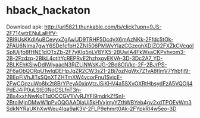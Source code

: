 # hback_hackaton
Download apk: http://url5821.thunkable.com/ls/click?upn=9JS-2F714wtrENuLalHfV-2BI9UsKKdIAuBCevyxZgAwUD9TRHF5DcdyX6mAzNKk-2Ffdc5tOk-2FAU6NIma7gwY6SDe1cfbH2ZNI506PMWvYlazCGzeghXDIZO2FXZkCVcgoISpIUjjfo8fHNE1dOTxZb-2F7yKIq5nLV8YX5-2BUwlA4FkWsaCKPvhvom3-2B-2Fzdzp-2BIkL4otItYcREPRvE2hzhxgvEKVA-3D-3Dc2A7_YD-2BLKEhKSiwDdlWIyaacN3RjZLINWsKJG-2Bd8OIVkc-2F-2BJrPS-2F6aObQORpU1wIqDEHpJgZR2CW3s21-2Bj7ozNgWx7Z1vA8tImV7Yhbfjl9-2BEpFiVhJITsSQnXTZHTmXW4vcorFnu1SvicE-2FwCOqzuWo8lx2t8BrYPeyA0xipVtzJSiKHV4a5SXvOXRtHbsydFzA5VQOIj4PdEJ4iP0uLStE0NoCSLfnT3n-2Bs4xxhNwKpT1dOOCGV1lVyRJYFl9mdrkZfSnI-2BtolMjnDMwW1pPvOQGAADlaUi5kHVxjmyYZthWBYeb4gv2xdTPOEvWm3SdkNYRaUKhXwWeu4Iqa9aK3V-2FLP9ehmrt0Ak-2FYpkRI4w5eo-3D
